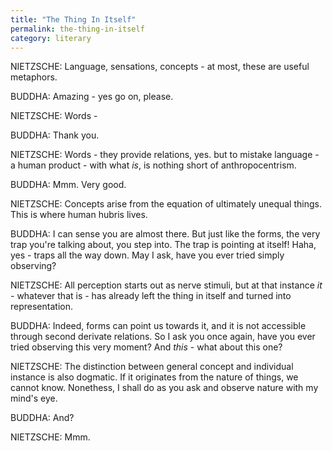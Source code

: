 ```yaml
---
title: "The Thing In Itself"
permalink: the-thing-in-itself
category: literary
---
```


NIETZSCHE: Language, sensations, concepts - at most, these are useful metaphors.

BUDDHA: Amazing - yes go on, please.

NIETZSCHE: Words -

BUDDHA: Thank you.

NIETZSCHE: Words - they provide relations, yes. but to mistake language - a human product - with what *is*, is nothing short of anthropocentrism.

BUDDHA: Mmm. Very good.

NIETZSCHE: Concepts arise from the equation of ultimately unequal things. This is where human hubris lives.

BUDDHA: I can sense you are almost there. But just like the forms, the very trap you're talking about, you step into. The trap is pointing at itself! Haha, yes - traps all the way down. May I ask, have you ever tried simply observing?

NIETZSCHE: All perception starts out as nerve stimuli, but at that instance *it* - whatever that is - has already left the
thing in itself and turned into representation.

BUDDHA: Indeed, forms can point us towards it, and it is not accessible through second derivate relations. So I ask you once again, have you ever tried observing this very moment? And *this* - what about this one?

NIETZSCHE: The distinction between general concept and individual instance is also dogmatic. If it originates from the nature of things, we cannot know. Nonethess, I shall do as you ask and observe nature with my mind's eye.

BUDDHA: And?

NIETZSCHE: Mmm.
